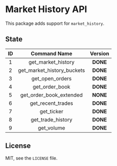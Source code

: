 # Market History API

This package adds support for `market_history`.

## State

| **ID** | **Command Name** | **Version** |
| :-: | :-: | :-: |
| 1 | get_market_history | **DONE** |
| 2 | get_market_history_buckets | **DONE** |
| 3 | get_open_orders | **DONE** |
| 4 | get_order_book | **DONE** |
| 5 | get_order_book_extended | **NONE** |
| 6 | get_recent_trades | **DONE** |
| 7 | get_ticker | **DONE** |
| 8 | get_trade_history | **DONE** |
| 9 | get_volume | **DONE** |

## License

MIT, see the `LICENSE` file.
